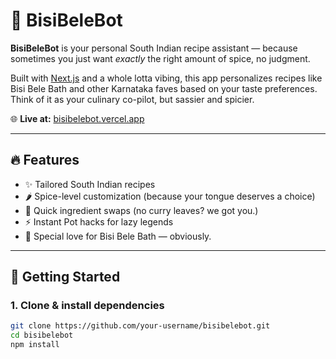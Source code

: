 # 🍛 BisiBeleBot

**BisiBeleBot** is your personal South Indian recipe assistant — because sometimes you just want *exactly* the right amount of spice, no judgment.

Built with [Next.js](https://nextjs.org/) and a whole lotta vibing, this app personalizes recipes like Bisi Bele Bath and other Karnataka faves based on your taste preferences. Think of it as your culinary co-pilot, but sassier and spicier.

🌐 **Live at:** [bisibelebot.vercel.app](https://bisibelebot.vercel.app/)

---

## 🔥 Features

- ✨ Tailored South Indian recipes
- 🌶️ Spice-level customization (because your tongue deserves a choice)
- 🥬 Quick ingredient swaps (no curry leaves? we got you.)
- ⚡ Instant Pot hacks for lazy legends
- 🍚 Special love for Bisi Bele Bath — obviously.

---

## 🚀 Getting Started

### 1. Clone & install dependencies

```bash
git clone https://github.com/your-username/bisibelebot.git
cd bisibelebot
npm install
